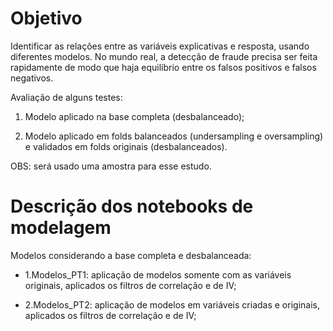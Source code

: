 # Objetivo

Identificar as relações entre as variáveis explicativas e resposta, usando diferentes modelos. No mundo real, a detecção de fraude precisa ser feita rapidamente de modo que haja equilíbrio entre os falsos positivos e falsos negativos.

Avaliação de alguns testes:

1. Modelo aplicado na base completa (desbalanceado);

2. Modelo aplicado em folds balanceados (undersampling e oversampling) e validados em folds originais (desbalanceados).

OBS: será usado uma amostra para esse estudo.


# Descrição dos notebooks de modelagem

Modelos considerando a base completa e desbalanceada: 

- 1.Modelos_PT1: aplicação de modelos somente com as variáveis originais, aplicados os filtros de correlação e de IV;

- 2.Modelos_PT2: aplicação de modelos em variáveis criadas e originais, aplicados os filtros de correlação e de IV;